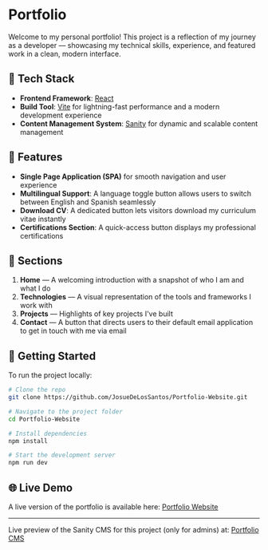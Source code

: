 # Portfolio

Welcome to my personal portfolio! This project is a reflection of my journey as a developer — showcasing my technical skills, experience, and featured work in a clean, modern interface.

## 🔧 Tech Stack

- **Frontend Framework**: [React](https://reactjs.org/)
- **Build Tool**: [Vite](https://vitejs.dev/) for lightning-fast performance and a modern development experience
- **Content Management System**: [Sanity](https://www.sanity.io/) for dynamic and scalable content management

## 🧩 Features

- **Single Page Application (SPA)** for smooth navigation and user experience
- **Multilingual Support**: A language toggle button allows users to switch between English and Spanish seamlessly
- **Download CV**: A dedicated button lets visitors download my curriculum vitae instantly
- **Certifications Section**: A quick-access button displays my professional certifications

## 📁 Sections

1. **Home** — A welcoming introduction with a snapshot of who I am and what I do
2. **Technologies** — A visual representation of the tools and frameworks I work with
3. **Projects** — Highlights of key projects I've built
4. **Contact** — A button that directs users to their default email application to get in touch with me via email

## 🚀 Getting Started

To run the project locally:

```bash
# Clone the repo
git clone https://github.com/JosueDeLosSantos/Portfolio-Website.git

# Navigate to the project folder
cd Portfolio-Website

# Install dependencies
npm install

# Start the development server
npm run dev
```

## 🌐 Live Demo

A live version of the portfolio is available here: [Portfolio Website](https://portfolio-website-pi-one.vercel.app/)

---

Live preview of the Sanity CMS for this project (only for admins) at: [Portfolio CMS](https://portfolio-josuedelossantos-cms.sanity.studio/)
